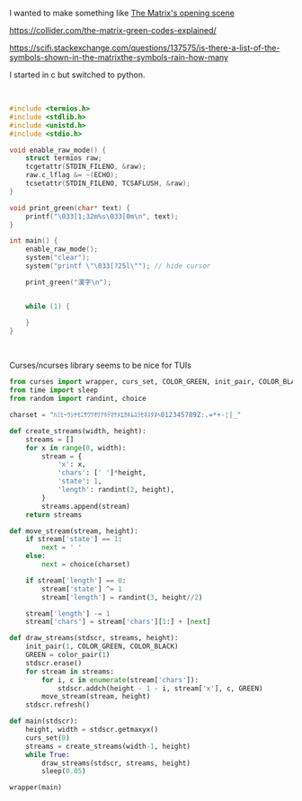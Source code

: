 

I wanted to make something like [The Matrix's opening scene](https://www.youtube.com/watch?v=Vb6bA4J1Gbg&t=30s)

<https://collider.com/the-matrix-green-codes-explained/>

<https://scifi.stackexchange.com/questions/137575/is-there-a-list-of-the-symbols-shown-in-the-matrixthe-symbols-rain-how-many>


I started in c but switched to python. 

<br>

```c
#include <termios.h>
#include <stdlib.h>
#include <unistd.h>
#include <stdio.h>

void enable_raw_mode() {
    struct termios raw;
    tcgetattr(STDIN_FILENO, &raw);
    raw.c_lflag &= ~(ECHO);
    tcsetattr(STDIN_FILENO, TCSAFLUSH, &raw);
}

void print_green(char* text) {
    printf("\033[1;32m%s\033[0m\n", text);
}

int main() {
    enable_raw_mode();
    system("clear");
    system("printf \"\033[?25l\""); // hide cursor

    print_green("漢字\n");


    while (1) {

    }
}
```

<br>

Curses/ncurses library seems to be nice for TUIs

```python
from curses import wrapper, curs_set, COLOR_GREEN, init_pair, COLOR_BLACK, color_pair
from time import sleep
from random import randint, choice

charset = "ﾊﾐﾋｰｳｼﾅﾓﾆｻﾜﾂｵﾘｱﾎﾃﾏｹﾒｴｶｷﾑﾕﾗｾﾈｽﾀﾇﾍ012345789Z:.=*+-¦|_"

def create_streams(width, height):
    streams = []
    for x in range(0, width):
        stream = {
            'x': x,
            'chars': [' ']*height,
            'state': 1,
            'length': randint(2, height),
        }
        streams.append(stream)
    return streams

def move_stream(stream, height):
    if stream['state'] == 1:
        next = ' '
    else:
        next = choice(charset)

    if stream['length'] == 0:
        stream['state'] ^= 1
        stream['length'] = randint(3, height//2)

    stream['length'] -= 1
    stream['chars'] = stream['chars'][1:] + [next]

def draw_streams(stdscr, streams, height):
    init_pair(1, COLOR_GREEN, COLOR_BLACK)
    GREEN = color_pair(1)
    stdscr.erase()
    for stream in streams:
        for i, c in enumerate(stream['chars']):
            stdscr.addch(height - 1 - i, stream['x'], c, GREEN)
        move_stream(stream, height)
    stdscr.refresh()

def main(stdscr):
    height, width = stdscr.getmaxyx()
    curs_set(0)
    streams = create_streams(width-1, height)
    while True:
        draw_streams(stdscr, streams, height)
        sleep(0.05)

wrapper(main)
```

<br>

